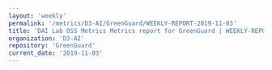 ```yaml
---
layout: 'weekly'
permalink: '/metrics/D3-AI/GreenGuard/WEEKLY-REPORT-2019-11-03'
title: 'DAI Lab OSS Metrics Metrics report for GreenGuard | WEEKLY-REPORT-2019-11-03'
organization: 'D3-AI'
repository: 'GreenGuard'
current_date: '2019-11-03'
---
```

